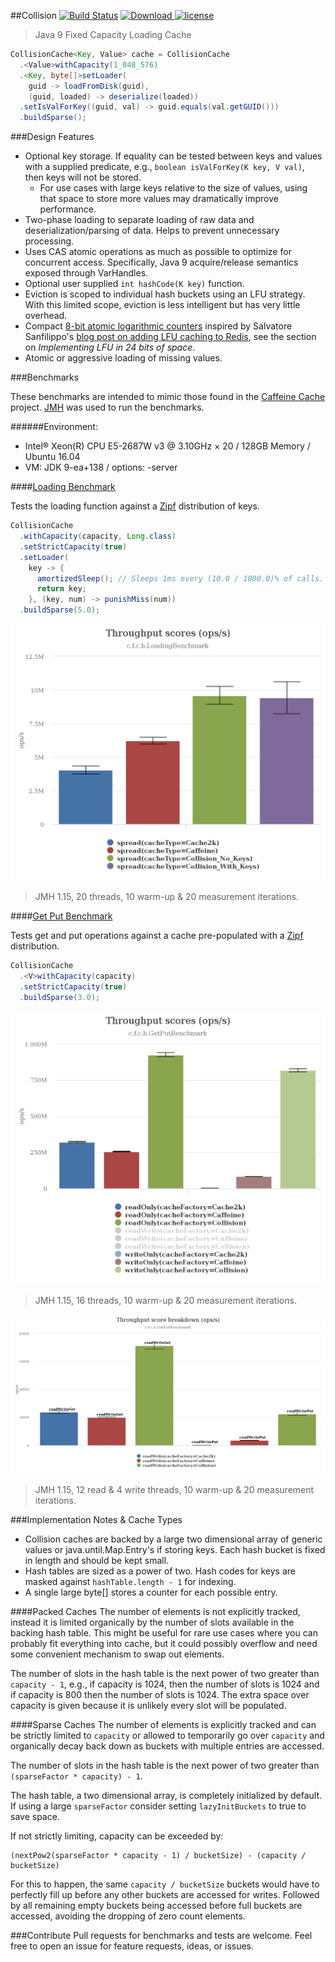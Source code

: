 ##Collision [![Build Status](https://travis-ci.org/jamespedwards42/collision.svg?branch=master)](https://travis-ci.org/jamespedwards42/collision) [ ![Download](https://api.bintray.com/packages/jamespedwards42/libs/collision/images/download.svg) ](https://bintray.com/jamespedwards42/libs/collision/_latestVersion) [![license](https://img.shields.io/badge/license-Apache%202-blue.svg)](https://raw.githubusercontent.com/collision/jedipus/master/LICENSE)

> Java 9 Fixed Capacity Loading Cache

```java
CollisionCache<Key, Value> cache = CollisionCache
  .<Value>withCapacity(1_048_576)
  .<Key, byte[]>setLoader(
    guid -> loadFromDisk(guid), 
    (guid, loaded) -> deserialize(loaded))
  .setIsValForKey((guid, val) -> guid.equals(val.getGUID()))
  .buildSparse();
```

###Design Features
* Optional key storage.  If equality can be tested between keys and values with a supplied predicate, e.g., `boolean isValForKey(K key, V val)`, then keys will not be stored.
  * For use cases with large keys relative to the size of values, using that space to store more values may dramatically improve performance.
* Two-phase loading to separate loading of raw data and deserialization/parsing of data.  Helps to prevent unnecessary processing.
* Uses CAS atomic operations as much as possible to optimize for concurrent access.  Specifically, Java 9 acquire/release semantics exposed through VarHandles.
* Optional user supplied `int hashCode(K key)` function.
* Eviction is scoped to individual hash buckets using an LFU strategy.  With this limited scope, eviction is less intelligent but has very little overhead.
* Compact [8-bit atomic logarithmic counters](src/main/java/com/fabahaba/collision/cache/LogCounterCache.java#L29) inspired by Salvatore Sanfilippo's [blog post on adding LFU caching to Redis](http://antirez.com/news/109), see the section on _Implementing LFU in 24 bits of space_.
* Atomic or aggressive loading of missing values.

###Benchmarks

These benchmarks are intended to mimic those found in the [Caffeine Cache](https://github.com/ben-manes/caffeine/wiki/Benchmarks) project.  [JMH](http://openjdk.java.net/projects/code-tools/jmh/) was used to run the benchmarks.

######Environment:
* Intel® Xeon(R) CPU E5-2687W v3 @ 3.10GHz × 20 / 128GB Memory / Ubuntu 16.04
* VM: JDK 9-ea+138 / options: -server

####[Loading Benchmark](src/jmh/java/com/fabahaba/collision/benchmarks/LoadingBenchmark.java#L56)

Tests the loading function against a [Zipf](https://en.wikipedia.org/wiki/Zipf%27s_law) distribution of keys.

```java
CollisionCache
  .withCapacity(capacity, Long.class)
  .setStrictCapacity(true)
  .setLoader(
    key -> {
      amortizedSleep(); // Sleeps 1ms every (10.0 / 1000.0)% of calls.
      return key;
    }, (key, num) -> punishMiss(num))
  .buildSparse(5.0);
```

![loading-cache-get-throughput](benchmark/loading-cache-get-throughput.png)

> JMH 1.15, 20 threads, 10 warm-up & 20 measurement iterations.

####[Get Put Benchmark](src/jmh/java/com/fabahaba/collision/benchmarks/GetPutBenchmark.java#L50)

Tests get and put operations against a cache pre-populated with a [Zipf](https://en.wikipedia.org/wiki/Zipf%27s_law) distribution.

```java
CollisionCache
  .<V>withCapacity(capacity)
  .setStrictCapacity(true)
  .buildSparse(3.0);
```

![read-only-and-write-only-throughput](benchmark/read-only-and-write-only-throughput.png)

> JMH 1.15, 16 threads, 10 warm-up & 20 measurement iterations.

![read-write-throughput](benchmark/read-write-throughput.png)

> JMH 1.15, 12 read & 4 write threads, 10 warm-up & 20 measurement iterations.


###Implementation Notes & Cache Types
* Collision caches are backed by a large two dimensional array of generic values or java.until.Map.Entry's if storing keys.  Each hash bucket is fixed in length and should be kept small.
* Hash tables are sized as a power of two.  Hash codes for keys are masked against `hashTable.length - 1` for indexing.
* A single large byte[] stores a counter for each possible entry.

####Packed Caches
The number of elements is not explicitly tracked, instead it is limited organically by the number of slots available in the backing hash table.  This might be useful for rare use cases where you can probably fit everything into cache, but it could possibly overflow and need some convenient mechanism to swap out elements.

The number of slots in the hash table is the next power of two greater than `capacity - 1`, e.g., if capacity is 1024, then the number of slots is 1024 and if capacity is 800 then the number of slots is 1024.  The extra space over capacity is given because it is unlikely every slot will be populated.

####Sparse Caches
The number of elements is explicitly tracked and can be strictly limited to `capacity` or allowed to temporarily go over `capacity` and organically decay back down as buckets with multiple entries are accessed.

The number of slots in the hash table is the next power of two greater than `(sparseFactor * capacity) - 1`.

The hash table, a two dimensional array, is completely initialized by default.  If using a large `sparseFactor` consider setting `lazyInitBuckets` to true to save space.

If not strictly limiting, capacity can be exceeded by:
```
(nextPow2(sparseFactor * capacity - 1) / bucketSize) - (capacity / bucketSize)
```
For this to happen, the same `capacity / bucketSize` buckets would have to perfectly fill up before any other buckets are accessed for writes.  Followed by all remaining empty buckets being accessed before full buckets are accessed, avoiding the dropping of zero count elements.

###Contribute
Pull requests for benchmarks and tests are welcome. Feel free to open an issue for feature requests, ideas, or issues.
